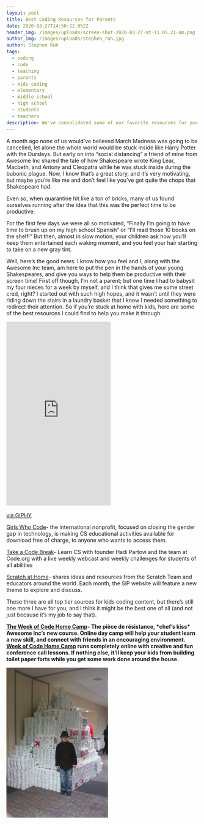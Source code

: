 ```yaml
---
layout: post
title: Best Coding Resources for Parents
date: 2020-03-27T14:50:22.052Z
header_img: /images/uploads/screen-shot-2020-03-27-at-11.05.21-am.png
author_img: /images/uploads/stephen_ruh.jpg
author: Stephen Ruh
tags:
  - coding
  - code
  - teaching
  - parents
  - kids coding
  - elementary
  - middle school
  - high school
  - students
  - teachers
description: We've consolidated some of our favorite resources for you to use at home!
---
```

A month ago none of us would’ve believed March Madness was going to be cancelled, let alone the whole world would be stuck inside like Harry Potter with the Dursleys. But early on into “social distancing” a friend of mine from Awesome Inc shared the tale of how Shakespeare wrote King Lear, Macbeth, and Antony and Cleopatra while he was stuck inside during the bubonic plague. Now, I know that’s a great story, and it’s very motivating, but maybe you’re like me and don’t feel like you’ve got quite the chops that Shakespeare had.

Even so, when quarantine hit like a ton of bricks, many of us found ourselves running after the idea that this was the perfect time to be productive.

For the first few days we were all so motivated, “Finally I’m going to have time to brush up on my high school Spanish” or “I’ll read those 10 books on the shelf!” But then, almost in slow motion, your children ask how you’ll keep them entertained each waking moment, and you feel your hair starting to take on a new gray tint.

Well, here’s the good news: I know how you feel and I, along with the Awesome Inc team, am here to put the pen in the hands of your young Shakespeares, and give you ways to help them be productive with their screen time! First off though, I’m not a parent; but one time I had to babysit my four nieces for a week by myself, and I think that gives me some street cred, right? I started out with such high hopes, and it wasn’t until they were riding down the stairs in a laundry basket that I knew I needed something to redirect their attention. So if you’re stuck at home with kids, here are some of the best resources I could find to help you make it through.

<iframe src="https://giphy.com/embed/wI2RMt2MQnNYI" width="273" height="480" frameBorder="0" class="giphy-embed" allowFullScreen></iframe><p><a href="https://giphy.com/gifs/cheezburger-fail-home-video-stairs-wI2RMt2MQnNYI">via GIPHY</a></p>

[Girls Who Code](https://girlswhocode.com/code-at-home/)- the international nonprofit, focused on closing the gender gap in technology, is making CS educational activities available for download free of charge, to anyone who wants to access them.

[Take a Code Break](https://code.org/break)- Learn CS with founder Hadi Partovi and the team at Code.org with a live weekly webcast and weekly challenges for students of all abilities

[Scratch at Home](https://sip.scratch.mit.edu/scratchathome/)- shares ideas and resources from the Scratch Team and educators around the world. Each month, the SiP website will feature a new theme to explore and discuss.

These three are all top tier sources for kids coding content, but there’s still one more I have for you, and I think it might be the best one of all (and not just because it’s my job to say that).

**[The Week of Code Home Camp](https://www.eventbrite.com/e/week-of-code-home-camp-spring-break-2020-tickets-100285925904)- The pièce de résistance, \*chef’s kiss\* Awesome Inc’s new course. Online day camp will help your student learn a new skill, and connect with friends in an encouraging environment. [Week of Code Home Camp](https://www.eventbrite.com/e/week-of-code-home-camp-spring-break-2020-tickets-100285925904) runs completely online with creative and fun conference call lessons. If nothing else, it’ll keep your kids from building toilet paper forts while you get some work done around the house.**

![](/images/uploads/tp-fort.png)